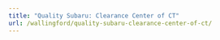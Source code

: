 ```yaml
---
title: "Quality Subaru: Clearance Center of CT"
url: /wallingford/quality-subaru-clearance-center-of-ct/
---
```

